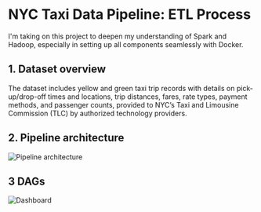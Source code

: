 
# NYC Taxi Data Pipeline: ETL Process

I'm taking on this project to deepen my understanding of Spark and Hadoop, especially in setting up all components seamlessly with Docker.


## 1. Dataset overview

The dataset includes yellow and green taxi trip records with details on pick-up/drop-off times and locations, trip distances, fares, rate types, payment methods, and passenger counts, provided to NYC’s Taxi and Limousine Commission (TLC) by authorized technology providers.

## 2. Pipeline architecture

![Pipeline architecture](./images/architecture.png "Pipeline architecture")


## 3 DAGs

![Dashboard](./images/dag.png)






